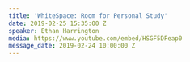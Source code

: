 ```yaml
---
title: 'WhiteSpace: Room for Personal Study'
date: 2019-02-25 15:35:00 Z
speaker: Ethan Harrington
media: https://www.youtube.com/embed/HSGF5DFeap0
message_date: 2019-02-24 10:00:00 Z
---
```


